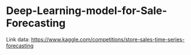 # Deep-Learning-model-for-Sale-Forecasting

Link data: https://www.kaggle.com/competitions/store-sales-time-series-forecasting
